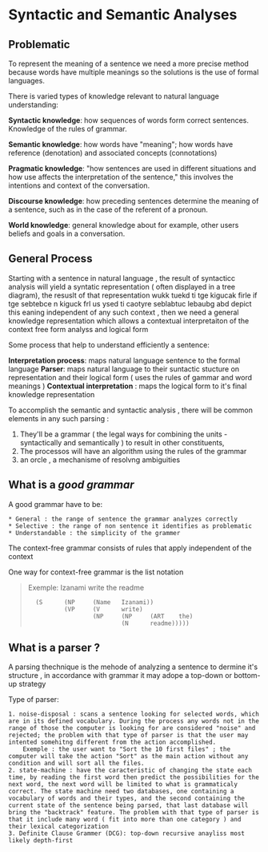 # Syntactic and Semantic Analyses

## Problematic

To represent the meaning of a sentence we need a more precise method because words have multiple meanings so the solutions is the use of formal languages.

There is varied types of knowledge relevant to natural language understanding:

**Syntactic knowledge**: how sequences of words form correct sentences. Knowledge of the rules of grammar.

**Semantic knowledge**: how words have "meaning"; how words have reference (denotation) and associated concepts (connotations)

**Pragmatic knowledge**: "how sentences are used in different situations and how use affects the interpretation of the sentence," this involves the intentions and context of the conversation.

**Discourse knowledge**: how preceding sentences determine the meaning of a sentence, such as in the case of the referent of a pronoun.

**World knowledge**: general knowledge about for example, other users beliefs and goals in a conversation.

## General Process

Starting with a sentence in natural language , the result of syntacticc analysis will yield a syntatic representation ( often displayed in a tree diagram),
the resuslt of that representation wukk tuekd ti tge kigucak firle if tge sebtebce n kiguck frl us ysed ti caotyre seblabtuc lebaubg abd depict this eaning independent of any such context ,
then we need a general knowledge representation which allows a contextual interpretaiton of the context free form analyss and logical form

Some process that help to understand efficiently a sentence:

**Interpretation process**: maps natural language sentence to the formal language
**Parser**: maps  natural language to their suntactic stucture on representation and their logical form ( uses the rules of gammar and word meanings )
**Contextual interpretation** : maps the logical form to it's final knowledge representation

To accomplish the semantic and syntactic analysis , there will be common elements in any such parsing :

1. They'll be a grammar ( the legal ways for combining the units - syntactically and semantically ) to result in other constituents,
2. The processos will have an algorithm using the rules of the grammar
3. an orcle , a mechanisme of resolvng ambiguities

## What is a *good grammar* 

A good grammar have to be:

	* General : the range of sentence the grammar analyzes correctly
	* Selective : the range of non sentence it identifies as problematic 
	* Understandable : the simplicity of the grammer
 
The context-free grammar consists of rules that apply independent of the context
 
One way for context-free grammar is the list notation

> Exemple: Izanami write the readme
> 
>		(S		(NP		(Name	Izanami))
>				(VP		(V		write)
>						(NP		(NP		(ART	the)
>								(N		readme)))))
 
 
## What is a parser ?
A parsing thechnique is the mehode of analyzing a sentence to dermine it's structure , in accordance with grammar it may adope a top-down or bottom-up strategy

Type of parser:

	1. noise-disposal : scans a sentence looking for selected words, which are in its defined vocabulary. During the process any words not in the range of those the computer is looking for are considered "noise" and rejected; the problem with that type of parser is that the user may intented somehitng different from the action accomplished.
		Exemple : the user want to "Sort the 10 first files" ; the computer will take the action "Sort" as the main action without any condition and will sort all the files.
	2. state-machine : have the caracteristic of changing the state each time, by reading the first word then predict the possibilities for the next word, the next word will be limited to what is grammaticaly correct. The state machine need two databases, one containing a vocabulary of words and their types, and the second containing the current state of the sentence being parsed, that last database will bring the "backtrack" feature. The problem with that type of parser is that it include many word ( fit into more than one category ) and their lexical categorization
	3. Definite Clause Grammer (DCG): top-down recursive anayliss most likely depth-first